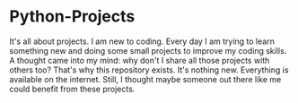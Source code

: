 # Python-Projects
It's all about projects.
I am new to coding. Every day I am trying to learn something new and doing some small projects to improve my coding skills. A thought came into my mind: why don't I share all those projects with others too? That's why this repository exists. It's nothing new. Everything is available on the internet. Still, I thought maybe someone out there like me could benefit from these projects.
